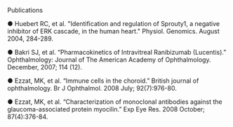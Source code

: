 
Publications

● Huebert RC, et al. "Identification and regulation of Sprouty1, a negative inhibitor of ERK cascade, in the human heart." Physiol.
Genomics. August 2004, 284-289.

● Bakri SJ, et al. “Pharmacokinetics of Intravitreal Ranibizumab (Lucentis).” Ophthalmology: Journal of The American Academy of
Ophthalmology. December, 2007; 114 (12).

● Ezzat, MK, et al. “Immune cells in the choroid.” British journal of ophthalmology. Br J Ophthalmol. 2008 July; 92(7):976-80.

● Ezzat, MK, et al. “Characterization of monoclonal antibodies against the glaucoma-associated protein myocilin.” Exp Eye Res.
2008 October; 87(4):376-84.
